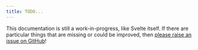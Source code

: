 ```yaml
---
title: TODO...
---
```


This documentation is still a work-in-progress, like Svelte itself. If there are particular things that are missing or could be improved, then [please raise an issue on GitHub](https://github.com/sveltejs/v2.svelte.dev)!
